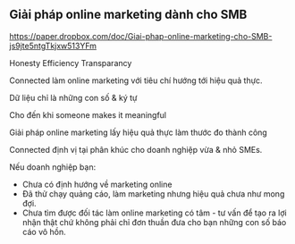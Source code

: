 ## Giải pháp online marketing dành cho SMB

https://paper.dropbox.com/doc/Giai-phap-online-marketing-cho-SMB-js9jte5ntgTkjxw513YFm

Honesty
Efficiency
Transparancy

Connected làm online marketing với tiêu chí hướng tới hiệu quả thực.

Dữ liệu chỉ là những con số & ký tự

Cho đến khi someone makes it meaningful

Giải pháp online marketing lấy hiệu quả thực làm thước đo thành công

Connected định vị tại phân khúc cho doanh nghiệp vừa & nhỏ SMEs.

Nếu doanh nghiệp bạn:

- Chưa có định hướng về marketing online
- Đã thử chạy quảng cáo, làm marketing nhưng hiệu quả chưa như mong đợi.
- Chưa tìm được đối tác làm online marketing có tâm - tư vấn để tạo ra lợi nhận thật chứ không phải chỉ đơn thuần đưa cho bạn những con số báo cáo vô hồn.